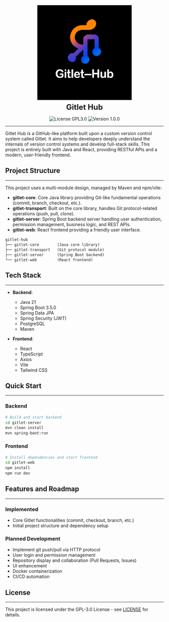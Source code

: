 <div align="center">
    <img src="assets/gitlethub-logo.png" width="300" style="margin-bottom: 5px;" />
    <h1 style="margin: 0; padding: 0; font-size: 24px;">Gitlet Hub</h1>
</div>

<p align="center">
  <img src="https://img.shields.io/badge/license-GPL3.0-green.svg" alt="License GPL3.0">
  <img src="https://img.shields.io/badge/version-1.0.0-blue.svg" alt="Version 1.0.0">
</p>

***

Gitlet Hub is a GitHub-like platform built upon a custom version control system called Gitlet. It aims to help developers deeply understand the internals of version control systems and develop full-stack skills. This project is entirely built with Java and React, providing RESTful APIs and a modern, user-friendly frontend.

## Project Structure

***

This project uses a multi-module design, managed by Maven and npm/vite:

* **gitlet-core**: Core Java library providing Git-like fundamental operations (commit, branch, checkout, etc.).
* **gitlet-transport**: Built on the core library, handles Git protocol-related operations (push, pull, clone).
* **gitlet-server**: Spring Boot backend server handling user authentication, permission management, business logic, and REST APIs.
* **gitlet-web**: React frontend providing a friendly user interface.

```
gitlet-hub
├── gitlet-core        (Java core library)
├── gitlet-transport   (Git protocol module)
├── gitlet-server      (Spring Boot backend)
└── gitlet-web         (React frontend)
```

## Tech Stack

***

* **Backend**:

    * Java 21
    * Spring Boot 3.5.0
    * Spring Data JPA
    * Spring Security (JWT)
    * PostgreSQL
    * Maven

* **Frontend**:

    * React
    * TypeScript
    * Axios
    * Vite
    * Tailwind CSS

## Quick Start

***

### Backend

```bash
# Build and start backend
cd gitlet-server
mvn clean install
mvn spring-boot:run
```

### Frontend

```bash
# Install dependencies and start frontend
cd gitlet-web
npm install
npm run dev
```

## Features and Roadmap

***

### Implemented

* Core Gitlet functionalities (commit, checkout, branch, etc.)
* Initial project structure and dependency setup

### Planned Development

* Implement git push/pull via HTTP protocol
* User login and permission management
* Repository display and collaboration (Pull Requests, Issues)
* UI enhancement
* Docker containerization
* CI/CD automation

## License

***

This project is licensed under the GPL-3.0 License - see [LICENSE](LICENSE) for details.
